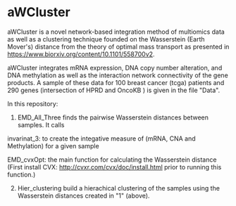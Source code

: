 # aWCluster
aWCluster is a novel network-based integration method of multiomics data as well as a clustering technique founded on the Wasserstein (Earth Mover's) distance from the theory of optimal mass transport as presented in https://www.biorxiv.org/content/10.1101/558700v2.



aWCluster integrates mRNA expression, DNA copy number alteration, and DNA methylation as well as the interaction network connectivity of the gene products. A sample of these data for 100 breast cancer (tcga) patients and 290 genes (intersection of HPRD and OncoKB ) is given in the file "Data".

In this repository:

1. EMD_All_Three finds the pairwise Wasserstein distances between samples. It calls

  invarinat_3: to create the integative measure of (mRNA, CNA and Methylation) for a given sample
  
  EMD_cvxOpt: the main function for calculating the Wasserstein distance (First install CVX: http://cvxr.com/cvx/doc/install.html prior to running this function.)
  
 2.  Hier_clustering build a hierachical clustering of the samples using the Wasserstein distances created in "1" (above).
  
